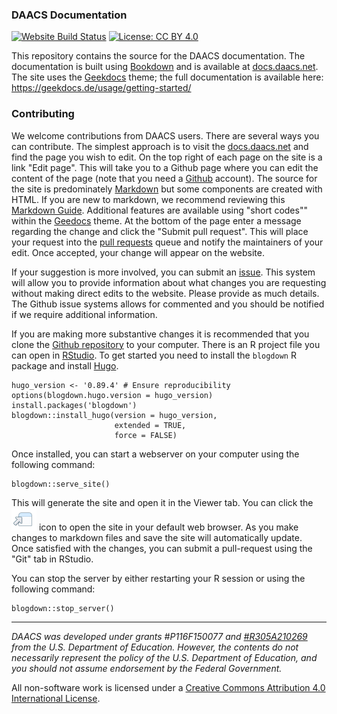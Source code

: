 ### DAACS Documentation


[![Website Build Status](https://github.com/DAACS/documentation/actions/workflows/blogdown.yaml/badge.svg)](https://github.com/DAACS/documentation/actions)
[![License: CC BY 4.0](https://img.shields.io/badge/License-CC_BY_4.0-lightgrey.svg)](https://creativecommons.org/licenses/by/4.0/)

This repository contains the source for the DAACS documentation. The documentation is built using [Bookdown](https://bookdown.org/yihui/bookdown/) and is available at [docs.daacs.net](https://docs.daacs.net). The site uses the [Geekdocs](https://geekdocs.de) theme; the full documentation is available here: https://geekdocs.de/usage/getting-started/

### Contributing

We welcome contributions from DAACS users. There are several ways you can contribute. The simplest approach is to visit the [docs.daacs.net](https://docs.daacs.net) and find the page you wish to edit. On the top right of each page on the site is a link "Edit page". This will take you to a Github page where you can edit the content of the page (note that you need a [Github](https://github.com) account). The source for the site is predominately [Markdown](https://www.markdownguide.org) but some components are created with HTML. If you are new to markdown, we recommend reviewing this [Markdown Guide](https://www.markdownguide.org). Additional features are available using "short codes"" within the [Geedocs](https://geekdocs.de/usage/getting-started/) theme. At the bottom of the page enter a message regarding the change and click the "Submit pull request". This will place your request into the [pull requests](https://github.com/DAACS/documentation/pulls) queue and notify the maintainers of your edit. Once accepted, your change will appear on the website.

If your suggestion is more involved, you can submit an [issue](https://github.com/DAACS/documentation/issues). This system will allow you to provide information about what changes you are requesting without making direct edits to the website. Please provide as much details. The Github issue systems allows for commented and you should be notified if we require additional information.

If you are making more substantive changes it is recommended that you clone the [Github repository](https://github.com/DAACS/documentation) to your computer. There is an R project file you can open in [RStudio](https://rstudio.com). To get started you need to install the `blogdown` R package and install [Hugo](https://gohugo.io).

```
hugo_version <- '0.89.4' # Ensure reproducibility
options(blogdown.hugo.version = hugo_version)
install.packages('blogdown')
blogdown::install_hugo(version = hugo_version,
					   extended = TRUE,
					   force = FALSE)
```

Once installed, you can start a webserver on your computer using the following command:

```
blogdown::serve_site()
```

This will generate the site and open it in the Viewer tab. You can click the ![open in browser](/static/images/open_in_browser.png) icon to open the site in your default web browser. As you make changes to markdown files and save the site will automatically update. Once satisfied with the changes, you can submit a pull-request using the "Git" tab in RStudio.

You can stop the server by either restarting your R session or using the following command:

```
blogdown::stop_server()
```


________________________________________________________________________________

*DAACS was developed under grants #P116F150077 and [#R305A210269](https://ies.ed.gov/funding/grantsearch/details.asp?ID=4549) from the U.S. Department of Education. However, the contents do not necessarily represent the policy of the U.S. Department of Education, and you should not assume endorsement by the Federal Government.*

All non-software work is licensed under a [Creative Commons Attribution 4.0 International License](http://creativecommons.org/licenses/by/4.0/).
